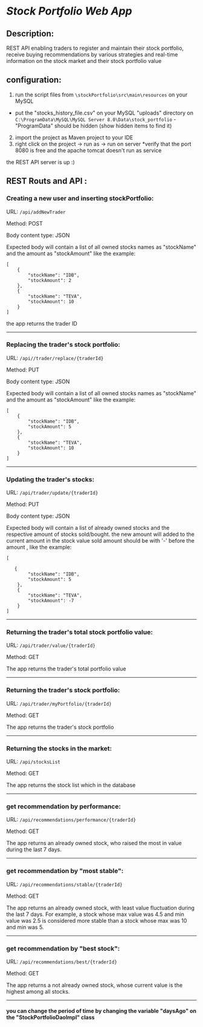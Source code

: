# *Stock Portfolio Web App*

## Description:
REST API enabling traders to register and maintain their stock portfolio, receive
buying recommendations by various strategies and real-time information on the
stock market and their stock portfolio value

## configuration:
1. run the script files  from `\stockPortfolio\src\main\resources` on your MySQL
- put the "stocks_history_file.csv" on your MySQL "uploads" directory on
`C:\ProgramData\MySQL\MySQL Server 8.0\Data\stock_portfolio`
-"ProgramData" should be hidden (show hidden items to find it)
2. import the project as Maven project to your IDE 
3. right click on the project -> run as -> run on server
*verify that the port 8080 is free and the apache tomcat doesn't run as service 

the REST API server is up :)

## REST Routs and API :

### Creating a new user and inserting stockPortfolio:

URL:
`/api/addNewTrader`

Method: POST

Body content type: JSON

Expected body will contain a list of all owned stocks names as "stockName" 
and the amount as "stockAmount" like the example:
```
[
    {
        "stockName": "IDB",
        "stockAmount": 2
    }, 
    {
        "stockName": "TEVA",
        "stockAmount": 10
    }
]
```
the app returns the trader ID

**************************************************************

### Replacing the trader's stock portfolio:
URL:
`/api//trader/replace/{traderId}`

Method: PUT

Body content type: JSON

Expected body will contain a list of all owned stocks names as "stockName" 
and the amount as "stockAmount" like the example:
```
[
    {
        "stockName": "IDB",
        "stockAmount": 5
    },
    {
        "stockName": "TEVA",
        "stockAmount": 10
    }
]
```
**************************************************************

### Updating the trader's stocks:
URL:
`/api/trader/update/{traderId}`

Method: PUT

Body content type: JSON

Expected body will contain a list of already owned stocks and the respective amount 
of stocks sold/bought. 
the new amount will added to the current amount in the stock value 
sold amount should be with '-' before the amount , like the example:
```
[
   
   {
        "stockName": "IDB",
        "stockAmount": 5
    },
    {
        "stockName": "TEVA",
        "stockAmount": -7
    }
]
```
***************************************************************

### Returning the trader's total stock portfolio value:
URL:
`/api/trader/value/{traderId}`

Method: GET

The app returns the trader's total portfolio value

***************************************************************

### Returning the trader's stock portfolio:
URL:
`/api/trader/myPortfolio/{traderId}`

Method: GET

The app returns the trader's stock portfolio

***************************************************************

### Returning the stocks in the market:
URL:
`/api/stocksList`

Method: GET

The app returns the stock list which in the database

***************************************************************

### get recommendation by performance:
URL:
`/api/recommendations/performance/{traderId}`

Method: GET

The app returns an already owned stock, who raised the most in value during the
last 7 days.

***************************************************************

### get recommendation by "most stable":
URL:
`/api/recommendations/stable/{traderId}`

Method: GET

The app returns an already owned stock, with least value fluctuation during the last
7 days. For example, a stock whose max value was 4.5 and min value was 2.5 is
considered more stable than a stock whose max was 10 and min was 5.

***************************************************************
### get recommendation by "best stock":
URL:
`/api/recommendations/best/{traderId}`

Method: GET

The app returns a not already owned stock, whose current value is the highest among all
stocks.

***************************************************************

#### you can change the period of time by changing the variable "daysAgo" on the "StockPortfolioDaoImpl" class

